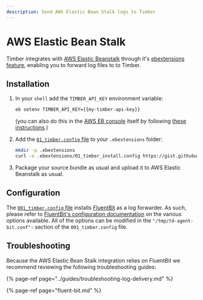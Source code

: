 ```yaml
---
description: Send AWS Elastic Bean Stalk logs to Timber
---
```


# AWS Elastic Bean Stalk

Timber integrates with [AWS Elastic Beanstalk](https://aws.amazon.com/elasticbeanstalk/) through it's [ebextensions feature](https://docs.aws.amazon.com/elasticbeanstalk/latest/dg/ebextensions.html), enabling you to forward log files to to Timber.

## Installation

1. In your `shell` add the `TIMBER_API_KEY` environment variable:  


   ```bash
   eb setenv TIMBER_API_KEY={{my-timber-api-key}}
   ```

   \(you can also do this in the [AWS EB console](https://console.aws.amazon.com/elasticbeanstalk) itself by following [these instructions](https://docs.aws.amazon.com/elasticbeanstalk/latest/dg/environments-cfg-softwaresettings.html#environments-cfg-softwaresettings-console).\)

2. Add the [`01_timber.config` file](https://gist.github.com/binarylogic/26f97f4ef3589bdbdd14e65fd4c002a8) to your `.ebextensions` folder:  


   ```bash
   mkdir -p .ebextensions
   curl -o .ebextensions/01_timber_install.config https://gist.githubusercontent.com/binarylogic/26f97f4ef3589bdbdd14e65fd4c002a8/raw/9eeab3af7506ff38cb264dc6d74dcc4d97433000/001_timber.config
   ```

3. Package your source bundle as usual and upload it to AWS Elastic Beanstalk as usual.

## Configuration

The [`001_timber.config` file](https://gist.github.com/binarylogic/26f97f4ef3589bdbdd14e65fd4c002a8) installs [FluentBit](http://fluentbit.org/) as a log forwarder. As such, please refer to [FluentBit's configuration documentation](https://docs.fluentbit.io/manual/configuration) on the various options available. All of the options can be modified in the `"/tmp/td-agent-bit.conf":` section of the `001_timber.config` file.

## Troubleshooting

Because the AWS Elastic Bean Stalk integration relies on FluentBit we recommend reviewing the following troubleshooting guides:

{% page-ref page="../guides/troubleshooting-log-delivery.md" %}

{% page-ref page="fluent-bit.md" %}

